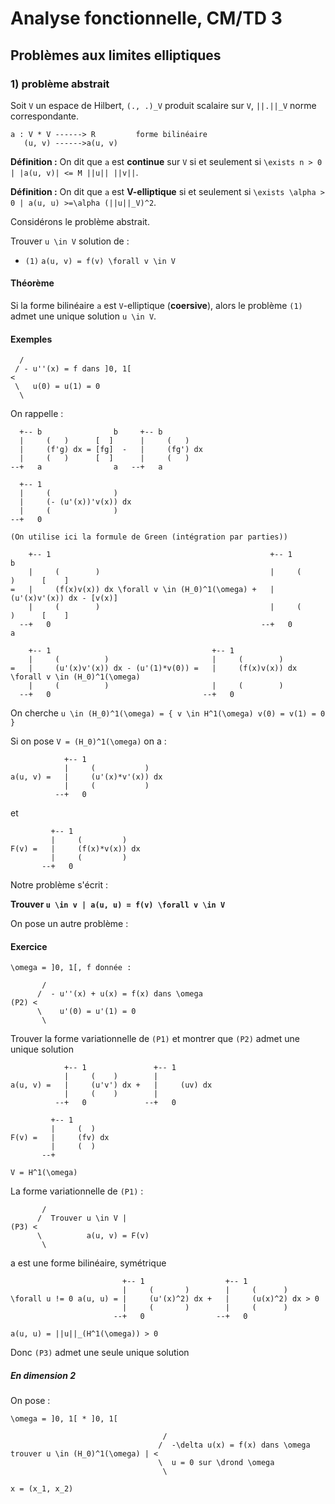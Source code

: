 # Analyse fonctionnelle, CM/TD 3

## Problèmes aux limites elliptiques

### 1) problème abstrait

Soit `V` un espace de Hilbert, ``(., .)_V`` produit scalaire sur `V`, ``||.||_V`` norme correspondante.

```maths
a : V * V ------> R         forme bilinéaire
   (u, v) ------>a(u, v)
```

__**Définition :**__ On dit que ``a`` est __continue__ sur `V` si et seulement si ``\exists n > 0 | |a(u, v)| <= M ||u|| ||v||``.

__**Définition :**__ On dit que `a` est __V-elliptique__ si et seulement si ``\exists \alpha > 0 | a(u, u) >=\alpha (||u||_V)^2``.

Considérons le problème abstrait.

Trouver ``u \in V`` solution de :

- `(1)` ``a(u, v) = f(v) \forall v \in V``

#### Théorème

Si la forme bilinéaire `a` est `V`-elliptique (__coersive__), alors le problème `(1)` admet une unique solution ``u \in V``.

#### Exemples

<!-- NOTE : Pour la colorisation des parenthèses : [ -->
```maths
  /
 / - u''(x) = f dans ]0, 1[
<
 \   u(0) = u(1) = 0
  \
```

On rappelle :

```maths
  +-- b                b     +-- b
  |     (   )      [  ]      |     (   )
  |     (f'g) dx = [fg]  -   |     (fg') dx
  |     (   )      [  ]      |     (   )
--+   a                a   --+   a

  +-- 1                    
  |     (              )   
  |     (- (u'(x))'v(x)) dx
  |     (              )   
--+   0                    

(On utilise ici la formule de Green (intégration par parties))

    +-- 1                                                 +-- 1                         b
    |     (        )                                      |     (          )      [    ]
=   |     (f(x)v(x)) dx \forall v \in (H_0)^1(\omega) +   |     (u'(x)v'(x)) dx - [v(x)]
    |     (        )                                      |     (          )      [    ]
  --+   0                                               --+   0                         a

    +-- 1                                    +-- 1
    |     (          )                       |     (        )
=   |     (u'(x)v'(x)) dx - (u'(1)*v(0)) =   |     (f(x)v(x)) dx \forall v \in (H_0)^1(\omega)
    |     (          )                       |     (        )
  --+   0                                  --+   0
```

On cherche ``u \in (H_0)^1(\omega) = { v \in H^1(\omega) v(0) = v(1) = 0 }``

Si on pose ``V = (H_0)^1(\omega)`` on a :

```maths
            +-- 1
            |     (           )
a(u, v) =   |     (u'(x)*v'(x)) dx
            |     (           )
          --+   0
```

et

```maths
         +-- 1
         |     (         )
F(v) =   |     (f(x)*v(x)) dx
         |     (         )
       --+   0
```

Notre problème s'écrit :

**__Trouver ``u \in v | a(u, u) = f(v) \forall v \in V``__**

On pose un autre problème :

#### Exercice

```maths
\omega = ]0, 1[, f donnée :

       /
      /  - u''(x) + u(x) = f(x) dans \omega
(P2) <
      \    u'(0) = u'(1) = 0
       \
```

Trouver la forme variationnelle de ``(P1)`` et montrer que ``(P2)`` admet une unique solution

```maths
            +-- 1               +-- 1
            |     (    )        |
a(u, v) =   |     (u'v') dx +   |     (uv) dx
            |     (    )        |
          --+   0             --+   0

         +-- 1
         |     (  )
F(v) =   |     (fv) dx
         |     (  )
       --+

V = H^1(\omega)
```

La forme variationnelle de ``(P1)`` :

```maths
       /
      /  Trouver u \in V |
(P3) <
      \          a(u, v) = F(v)
       \
```

a est une forme bilinéaire, symétrique

```maths
                         +-- 1                  +-- 1
                         |     (       )        |     (      )
\forall u != 0 a(u, u) = |     (u'(x)^2) dx +   |     (u(x)^2) dx > 0
                         |     (       )        |     (      )
                       --+   0                --+   0

a(u, u) = ||u||_(H^1(\omega)) > 0
```

Donc ``(P3)`` admet une seule unique solution

##### En dimension 2

On pose :

```maths
\omega = ]0, 1[ * ]0, 1[

                                  /
                                 /  -\delta u(x) = f(x) dans \omega
trouver u \in (H_0)^1(\omega) | <
                                 \  u = 0 sur \drond \omega
                                  \

x = (x_1, x_2)
```

